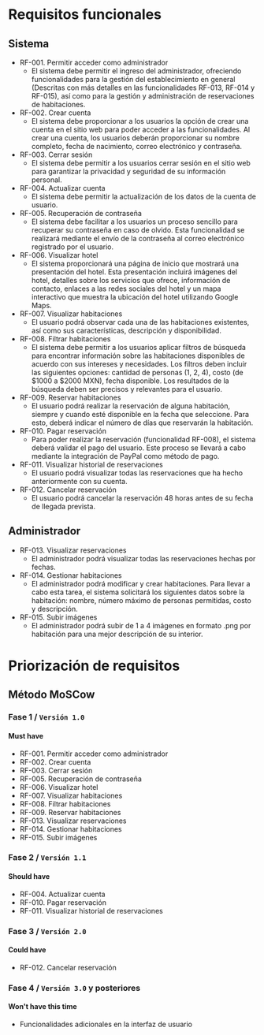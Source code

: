 # Requisitos funcionales
## Sistema
- RF-001. Permitir acceder como administrador
  - El sistema debe permitir el ingreso del administrador, ofreciendo funcionalidades para la gestión del establecimiento en general (Descritas con más detalles en las funcionalidades RF-013, RF-014 y RF-015), así como para la gestión y administración de reservaciones de habitaciones.
- RF-002. Crear cuenta
  - El sistema debe proporcionar a los usuarios la opción de crear una cuenta en el sitio web para poder acceder a las funcionalidades. Al crear una cuenta, los usuarios deberán proporcionar su nombre completo, fecha de nacimiento, correo electrónico y contraseña.
- RF-003. Cerrar sesión
   - El sistema debe permitir a los usuarios cerrar sesión en el sitio web para garantizar la privacidad y seguridad de su información personal.
- RF-004. Actualizar cuenta
   - El sistema debe permitir la actualización de los datos de la cuenta de usuario.
- RF-005. Recuperación de contraseña
   - El sistema debe facilitar a los usuarios un proceso sencillo para recuperar su contraseña en caso de olvido. Esta funcionalidad se realizará mediante el envío de la contraseña al correo electrónico registrado por el usuario.
- RF-006. Visualizar hotel
   - El sistema proporcionará una página de inicio que mostrará una presentación del hotel. Esta presentación incluirá imágenes del hotel, detalles sobre los servicios que ofrece, información de contacto, enlaces a las redes sociales del hotel y un mapa interactivo que muestra la ubicación del hotel utilizando Google Maps.
- RF-007. Visualizar habitaciones
   - El usuario podrá observar cada una de las habitaciones existentes, así como sus características, descripción y disponibilidad.
- RF-008. Filtrar habitaciones
  - El sistema debe permitir a los usuarios aplicar filtros de búsqueda para encontrar información sobre las habitaciones disponibles de acuerdo con sus intereses y necesidades. Los filtros deben incluir las siguientes opciones: cantidad de personas (1, 2, 4), costo (de $1000 a $2000 MXN), fecha disponible. Los resultados de la búsqueda deben ser precisos y relevantes para el usuario.
- RF-009. Reservar habitaciones
  - El usuario podrá realizar la reservación de alguna habitación, siempre y cuando esté disponible en la fecha que seleccione. Para esto, deberá indicar el número de días que reservarán la habitación.
- RF-010. Pagar reservación
  - Para poder realizar la reservación (funcionalidad RF-008), el sistema deberá validar el pago del usuario. Este proceso se llevará a cabo mediante la integración de PayPal como método de pago.
- RF-011. Visualizar historial de reservaciones
  - El usuario podrá visualizar todas las reservaciones que ha hecho anteriormente con su cuenta. 
- RF-012. Cancelar reservación
  - El usuario podrá cancelar la reservación 48 horas antes de su fecha de llegada prevista.
## Administrador
- RF-013. Visualizar reservaciones
  - El administrador podrá visualizar todas las reservaciones hechas por fechas. 
- RF-014. Gestionar habitaciones
  - El administrador podrá modificar y crear habitaciones. Para llevar a cabo esta tarea, el sistema solicitará los siguientes datos sobre la habitación: nombre, número máximo de personas permitidas, costo y descripción.
- RF-015. Subir imágenes
  - El administrador podrá subir de 1 a 4 imágenes en formato .png por habitación para una mejor descripción de su interior.

# Priorización de requisitos
## Método MoSCow
### Fase 1 / `Versión 1.0`
#### Must have
- RF-001. Permitir acceder como administrador
- RF-002. Crear cuenta
- RF-003. Cerrar sesión
- RF-005. Recuperación de contraseña
- RF-006. Visualizar hotel
- RF-007. Visualizar habitaciones
- RF-008. Filtrar habitaciones
- RF-009. Reservar habitaciones
- RF-013. Visualizar reservaciones
- RF-014. Gestionar habitaciones
- RF-015. Subir imágenes
### Fase 2 / `Versión 1.1`
#### Should have
- RF-004. Actualizar cuenta
- RF-010. Pagar reservación
- RF-011. Visualizar historial de reservaciones
### Fase 3 / `Versión 2.0`
#### Could have
- RF-012. Cancelar reservación
### Fase 4 / `Versión 3.0` y posteriores
#### Won't have this time
- Funcionalidades adicionales en la interfaz de usuario

